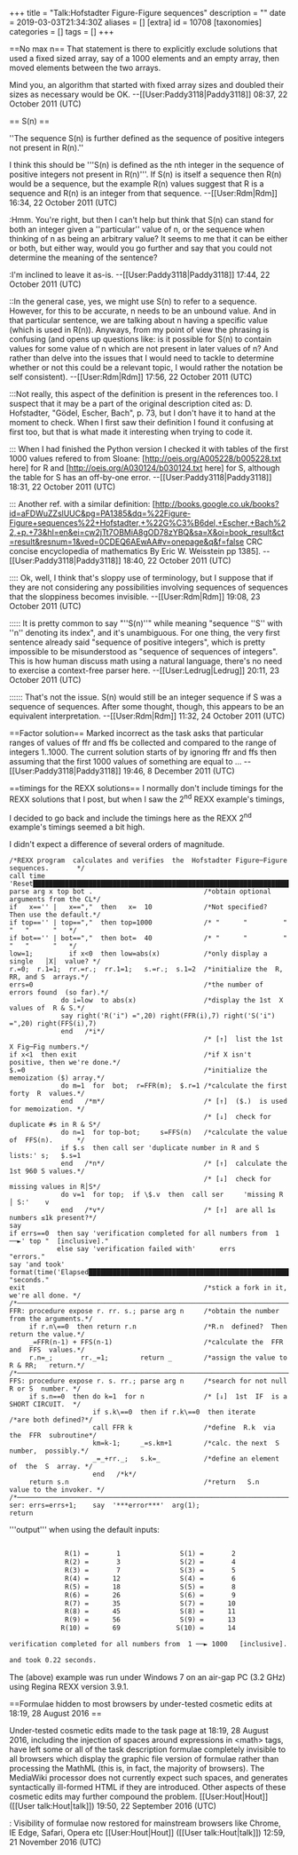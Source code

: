 +++
title = "Talk:Hofstadter Figure-Figure sequences"
description = ""
date = 2019-03-03T21:34:30Z
aliases = []
[extra]
id = 10708
[taxonomies]
categories = []
tags = []
+++

==No max n==
That statement is there to explicitly exclude solutions that used a fixed sized array, say of a 1000 elements and an empty array, then moved elements between the two arrays.

Mind you, an algorithm that started with fixed array sizes and doubled their sizes as necessary would be OK. --[[User:Paddy3118|Paddy3118]] 08:37, 22 October 2011 (UTC)

== S(n) ==

''The sequence S(n) is further defined as the sequence of positive integers not present in R(n).''

I think this should be '''S(n) is defined as the nth integer in the sequence of positive integers not present in R(n)'''. If S(n) is itself a sequence then R(n) would be a sequence, but the example R(n) values suggest that R is a sequence and R(n) is an integer from that sequence. --[[User:Rdm|Rdm]] 16:34, 22 October 2011 (UTC)

:Hmm. You're right, but then I can't help but think that S(n) can stand for both an integer given a ''particular'' value of n, or the sequence when thinking of n as being an arbitrary value? It seems to me that it can be either or both, but either way, would you go further and say that you could not determine the meaning of the sentence? 

:I'm inclined to leave it as-is. --[[User:Paddy3118|Paddy3118]] 17:44, 22 October 2011 (UTC)

::In the general case, yes, we might use S(n) to refer to a sequence.  However, for this to be accurate, n needs to be an unbound value.  And in that particular sentence, we are talking about n having a specific value (which is used in R(n)).  Anyways, from my point of view the phrasing is confusing (and opens up questions like: is it possible for S(n) to contain values for some value of n which are not present in later values of n?  And rather than delve into the issues that I would need to tackle to determine whether or not this could be a relevant topic, I would rather the notation be self consistent). --[[User:Rdm|Rdm]] 17:56, 22 October 2011 (UTC)

:::Not really, this aspect of the definition is present in the references too. I suspect that it may be a part of the original description cited as: D. Hofstadter, "Gödel, Escher, Bach", p. 73, but I don't have it to hand at the moment to check. When I first saw their definition I found it confusing at first too, but that is what made it interesting when trying to code it.

::: When I had finished the Python version I checked it with tables of the first 1000 values refered to from Sloane: [http://oeis.org/A005228/b005228.txt here] for R and [http://oeis.org/A030124/b030124.txt here] for S, although the table for S has an off-by-one error. --[[User:Paddy3118|Paddy3118]] 18:31, 22 October 2011 (UTC)

::: Another ref. with a similar definition: [http://books.google.co.uk/books?id=aFDWuZZslUUC&pg=PA1385&dq=%22Figure-Figure+sequences%22+Hofstadter,+%22G%C3%B6del,+Escher,+Bach%22,+p.+73&hl=en&ei=cw2jTt7OBMiA8gOD78zYBQ&sa=X&oi=book_result&ct=result&resnum=1&ved=0CDEQ6AEwAA#v=onepage&q&f=false CRC concise encyclopedia of mathematics By Eric W. Weisstein pp 1385]. --[[User:Paddy3118|Paddy3118]] 18:40, 22 October 2011 (UTC)

:::: Ok, well, I think that's sloppy use of terminology, but I suppose that if they are not considering any possibilities involving sequences of sequences that the sloppiness becomes invisible.  --[[User:Rdm|Rdm]] 19:08, 23 October 2011 (UTC)

::::: It is pretty common to say "''S(n)''" while meaning "sequence ''S'' with ''n'' denoting its index", and it's unambiguous.  For one thing, the very first sentence already said "sequence of positive integers", which is pretty impossible to be misunderstood as "sequence of sequences of integers".  This is how human discuss math using a natural language, there's no need to exercise a context-free parser here. --[[User:Ledrug|Ledrug]] 20:11, 23 October 2011 (UTC)

:::::: That's not the issue.  S(n) would still be an integer sequence if S was a sequence of sequences.  After some thought, though, this appears to be an equivalent interpretation.  --[[User:Rdm|Rdm]] 11:32, 24 October 2011 (UTC)

==Factor solution==
Marked incorrect as the task asks that particular ranges of values of ffr and ffs be collected and compared to the range of integers 1..1000. The current solution starts of by ignoring ffr and ffs then assuming that the first 1000 values of something are equal to ... --[[User:Paddy3118|Paddy3118]] 19:46, 8 December 2011 (UTC)

==timings for the REXX solutions==
I normally don't include timings for the REXX solutions that I post, but when I saw the 2<sup>nd</sup> REXX example's timings, 

I decided to go back and include the timings here as the REXX 2<sup>nd</sup> example's timings seemed a bit high.


I didn't expect a difference of several orders of magnitude.

```rexx
/*REXX program  calculates and verifies  the  Hofstadter Figure─Figure sequences.       */
call time 'Reset████████████████████████████████████████████████████████████████████████████████'
parse arg x top bot .                            /*obtain optional arguments from the CL*/
if   x=='' |   x==","  then   x=  10             /*Not specified?  Then use the default.*/
if top=='' | top==","  then top=1000             /* "      "         "   "   "      "   */
if bot=='' | bot==","  then bot=  40             /* "      "         "   "   "      "   */
low=1;         if x<0  then low=abs(x)           /*only display a  single   │X│  value? */
r.=0;  r.1=1;  rr.=r.;  rr.1=1;   s.=r.;  s.1=2  /*initialize the  R, RR, and S  arrays.*/
errs=0                                           /*the number of errors found  (so far).*/
             do i=low  to abs(x)                 /*display the 1st  X  values of  R & S.*/
             say right('R('i") =",20) right(FFR(i),7) right('S('i") =",20) right(FFS(i),7)
             end   /*i*/
                                                 /* [↑]  list the 1st X Fig─Fig numbers.*/
if x<1  then exit                                /*if X isn't positive, then we're done.*/
$.=0                                             /*initialize the memoization ($) array.*/
             do m=1  for  bot;  r=FFR(m);  $.r=1 /*calculate the first forty  R  values.*/
             end   /*m*/                         /* [↑]  ($.)  is used for memoization. */
                                                 /* [↓]  check for duplicate #s in R & S*/
             do n=1  for top-bot;     s=FFS(n)   /*calculate the value of  FFS(n).      */
             if $.s  then call ser 'duplicate number in R and S lists:' s;   $.s=1
             end   /*n*/                         /* [↑]  calculate the 1st 960 S values.*/
                                                 /* [↓]  check for missing values in R│S*/
             do v=1  for top;  if \$.v  then  call ser     'missing R │ S:'    v
             end   /*v*/                         /* [↑]  are all 1≤ numbers ≤1k present?*/
say
if errs==0  then say 'verification completed for all numbers from  1 ──►' top "  [inclusive]."
            else say 'verification failed with'      errs      "errors."
say 'and took' format(time('Elapsed█████████████████████████████████████████████████████████████████'),,2) "seconds."
exit                                             /*stick a fork in it,  we're all done. */
/*──────────────────────────────────────────────────────────────────────────────────────*/
FFR: procedure expose r. rr. s.; parse arg n     /*obtain the number from the arguments.*/
     if r.n\==0  then return r.n                 /*R.n  defined?  Then return the value.*/
     _=FFR(n-1) + FFS(n-1)                       /*calculate the  FFR  and  FFS  values.*/
     r.n=_;       rr._=1;        return _        /*assign the value to R & RR;   return.*/
/*──────────────────────────────────────────────────────────────────────────────────────*/
FFS: procedure expose r. s. rr.; parse arg n     /*search for not null  R or S  number. */
     if s.n==0  then do k=1  for n               /* [↓]  1st  IF  is a  SHORT CIRCUIT.  */
                     if s.k\==0  then if r.k\==0  then iterate       /*are both defined?*/
                     call FFR k                  /*define  R.k  via the  FFR  subroutine*/
                     km=k-1;     _=s.km+1        /*calc. the next  S  number,  possibly.*/
                     _=_+rr._;   s.k=_           /*define an element of  the  S  array. */
                     end   /*k*/
     return s.n                                  /*return   S.n   value to the invoker. */
/*──────────────────────────────────────────────────────────────────────────────────────*/
ser: errs=errs+1;    say  '***error***'  arg(1);                  return
```

'''output'''   when using the default inputs:

```txt

              R(1) =       1               S(1) =       2
              R(2) =       3               S(2) =       4
              R(3) =       7               S(3) =       5
              R(4) =      12               S(4) =       6
              R(5) =      18               S(5) =       8
              R(6) =      26               S(6) =       9
              R(7) =      35               S(7) =      10
              R(8) =      45               S(8) =      11
              R(9) =      56               S(9) =      13
             R(10) =      69              S(10) =      14

verification completed for all numbers from  1 ──► 1000   [inclusive].

and took 0.22 seconds.

```

The (above) example was run under Windows 7 on an air-gap PC (3.2 GHz) using Regina REXX version 3.9.1.




==Formulae hidden to most browsers by under-tested cosmetic edits at 18:19, 28 August 2016 ==

Under-tested cosmetic edits made to the task page at 18:19, 28 August 2016, including the injection of spaces around expressions in &lt;math&gt; tags, have left some or all of the task description formulae completely invisible to all browsers which display the graphic file version of formulae rather than processing the MathML (this is, in fact, the majority of browsers). The MediaWiki processor does not currently expect such spaces, and generates syntactically ill-formed HTML if they are introduced. Other aspects of these cosmetic edits may further compound the problem. [[User:Hout|Hout]] ([[User talk:Hout|talk]]) 19:50, 22 September 2016 (UTC)

: Visibility of formulae now restored for mainstream browsers like Chrome, IE Edge, Safari, Opera etc [[User:Hout|Hout]] ([[User talk:Hout|talk]]) 12:59, 21 November 2016 (UTC)

